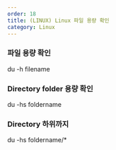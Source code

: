 ```yaml
---   
order: 18   
title: (LINUX) Linux 파일 용량 확인   
category: Linux   
---   
```

   
### 파일 용량 확인   
du -h filename   
   
### Directory folder 용량 확인   
du -hs foldername   
   
### Directory 하위까지   
du -hs foldername/*   
